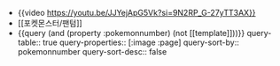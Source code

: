 - {{video https://youtu.be/JJYejApG5Vk?si=9N2RP_G-27yTT3AX}}
- [[포켓몬스터/팬텀]]
- {{query (and (property :pokemonnumber) (not [[template]]))}}
  query-table:: true
  query-properties:: [:image :page]
  query-sort-by:: pokemonnumber
  query-sort-desc:: false